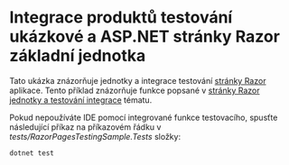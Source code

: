 # <a name="aspnet-core-razor-pages-unit-and-integration-testing-sample"></a>Integrace produktů testování ukázkové a ASP.NET stránky Razor základní jednotka

Tato ukázka znázorňuje jednotky a integrace testování [stránky Razor](https://docs.microsoft.com/aspnet/core/mvc/razor-pages) aplikace. Tento příklad znázorňuje funkce popsané v [stránky Razor jednotky a testování integrace](https://docs.microsoft.com/en-us/aspnet/core/testing/razor-pages-testing) tématu.

Pokud nepoužíváte IDE pomocí integrované funkce testovacího, spusťte následující příkaz na příkazovém řádku v *tests/RazorPagesTestingSample.Tests* složky:

```console
dotnet test
```
